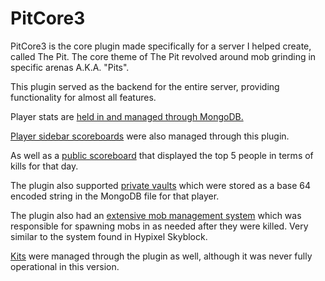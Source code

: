 # PitCore3
PitCore3 is the core plugin made specifically for a server I helped create, called The Pit. The core theme of The Pit revolved around mob grinding in specific arenas A.K.A. "Pits".

This plugin served as the backend for the entire server, providing functionality for almost all features.

Player stats are [held in and managed through MongoDB.](https://github.com/dec4234/PitCore3/blob/master/src/main/java/net/dec4234/pitcore3/framework/database/MongoDatabase.java)

[Player sidebar scoreboards](https://github.com/dec4234/PitCore3/blob/master/src/main/java/net/dec4234/pitcore3/scoreboard/player/PlayerScoreboard.java) were also managed through this plugin.

As well as a [public scoreboard](https://github.com/dec4234/PitCore3/blob/master/src/main/java/net/dec4234/pitcore3/scoreboard/publicScoreboard/PublicScoreboardManager.java) that displayed the top 5 people in terms of kills for that day.

The plugin also supported [private vaults](https://github.com/dec4234/PitCore3/blob/master/src/main/java/net/dec4234/pitcore3/inventory/privatevault/PrivateVault.java) which were stored as a base 64 encoded string in the MongoDB file for that player.

The plugin also had an [extensive mob management system](https://github.com/dec4234/PitCore3/blob/master/src/main/java/net/dec4234/pitcore3/mobs/PitMob.java) which was responsible for spawning mobs in as needed after they were killed. Very similar to the system found in Hypixel Skyblock.

[Kits](https://github.com/dec4234/PitCore3/blob/master/src/main/java/net/dec4234/pitcore3/guis/kits/framework/Kit.java) were managed through the plugin as well, although it was never fully operational in this version. 
